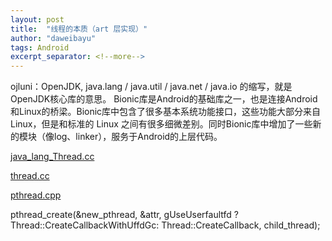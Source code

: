 ```yaml
---
layout: post
title:  "线程的本质（art 层实现）"
author: "daweibayu"
tags: Android
excerpt_separator: <!--more-->
---
```

<!--more-->

ojluni：OpenJDK, java.lang / java.util / java.net / java.io 的缩写，就是OpenJDK核心库的意思。
Bionic库是Android的基础库之一，也是连接Android和Linux的桥梁。Bionic库中包含了很多基本系统功能接口，这些功能大部分来自 Linux，但是和标准的 Linux 之间有很多细微差别。同时Bionic库中增加了一些新的模块（像log、linker），服务于Android的上层代码。

[java_lang_Thread.cc](https://cs.android.com/android/platform/superproject/+/master:art/runtime/native/java_lang_Thread.cc)

[thread.cc](https://cs.android.com/android/platform/superproject/+/master:art/runtime/thread.cc)


[pthread.cpp](https://cs.android.com/android/platform/superproject/+/refs/heads/master:bionic/libc/bionic/pthread_create.cpp)




pthread_create(&new_pthread, &attr, gUseUserfaultfd ? Thread::CreateCallbackWithUffdGc: Thread::CreateCallback,
 child_thread);


